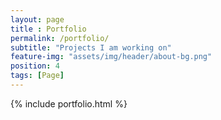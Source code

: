 ```yaml
--- 
layout: page
title : Portfolio 
permalink: /portfolio/
subtitle: "Projects I am working on" 
feature-img: "assets/img/header/about-bg.png"
position: 4
tags: [Page]
---
```


{% include portfolio.html %}

